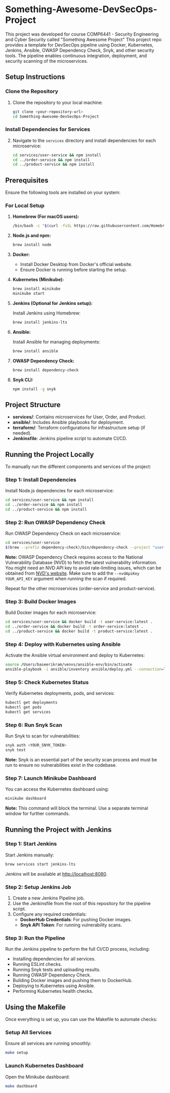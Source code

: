 # Something-Awesome-DevSecOps-Project

This project was developed for course COMP6441 - Security Engineering and Cyber Security called "Something Awesome Project" 
This project repo provides a template for DevSecOps pipeline using Docker, Kubernetes, Jenkins, Ansible, OWASP Dependency Check, Snyk, and other security tools. The pipeline enables continuous integration, deployment, and security scanning of the microservices.

## Setup Instructions

### Clone the Repository

1. Clone the repository to your local machine:

    ```bash
    git clone <your-repository-url>
    cd Something-Awesome-DevSecOps-Project
    ```

### Install Dependencies for Services

2. Navigate to the `services` directory and install dependencies for each microservice:

    ```bash
    cd services/user-service && npm install
    cd ../order-service && npm install
    cd ../product-service && npm install
    ```

## Prerequisites

Ensure the following tools are installed on your system:

### For Local Setup

1. **Homebrew (For macOS users):**

    ```bash
    /bin/bash -c "$(curl -fsSL https://raw.githubusercontent.com/Homebrew/install/HEAD/install.sh)"
    ```

2. **Node.js and npm:**

    ```bash
    brew install node
    ```

3. **Docker:**
   - Install Docker Desktop from Docker's official website.
   - Ensure Docker is running before starting the setup.

4. **Kubernetes (Minikube):**

    ```bash
    brew install minikube
    minikube start
    ```

5. **Jenkins (Optional for Jenkins setup):**

    Install Jenkins using Homebrew:

    ```bash
    brew install jenkins-lts
    ```

6. **Ansible:**

    Install Ansible for managing deployments:

    ```bash
    brew install ansible
    ```

7. **OWASP Dependency Check:**

    ```bash
    brew install dependency-check
    ```

8. **Snyk CLI:**

    ```bash
    npm install -g snyk
    ```

## Project Structure

- **services/**: Contains microservices for User, Order, and Product.
- **ansible/**: Includes Ansible playbooks for deployment.
- **terraform/**: Terraform configurations for infrastructure setup (if needed).
- **Jenkinsfile**: Jenkins pipeline script to automate CI/CD.

## Running the Project Locally

To manually run the different components and services of the project:

### Step 1: Install Dependencies

Install Node.js dependencies for each microservice:

```bash
cd services/user-service && npm install
cd ../order-service && npm install
cd ../product-service && npm install
```

### Step 2: Run OWASP Dependency Check

Run OWASP Dependency Check on each microservice:

```bash
cd services/user-service
$(brew --prefix dependency-check)/bin/dependency-check --project "user-service" --scan . --format ALL --out ../../owasp-reports/user-service
```

**Note:** OWASP Dependency Check requires access to the National Vulnerability Database (NVD) to fetch the latest vulnerability information. You might need an NVD API key to avoid rate-limiting issues, which can be obtained from [NVD's website](https://nvd.nist.gov/developers/request-an-api-key). Make sure to add the `--nvdApiKey YOUR_API_KEY` argument when running the scan if required.

Repeat for the other microservices (order-service and product-service).

### Step 3: Build Docker Images

Build Docker images for each microservice:

```bash
cd services/user-service && docker build -t user-service:latest .
cd ../order-service && docker build -t order-service:latest .
cd ../product-service && docker build -t product-service:latest .
```

### Step 4: Deploy with Kubernetes using Ansible

Activate the Ansible virtual environment and deploy to Kubernetes:

```bash
source /Users/baseerikram/venvs/ansible-env/bin/activate
ansible-playbook -i ansible/inventory ansible/deploy.yml --connection=local
```

### Step 5: Check Kubernetes Status

Verify Kubernetes deployments, pods, and services:

```bash
kubectl get deployments
kubectl get pods
kubectl get services
```

### Step 6: Run Snyk Scan

Run Snyk to scan for vulnerabilities:

```bash
snyk auth <YOUR_SNYK_TOKEN>
snyk test
```

**Note:** Snyk is an essential part of the security scan process and must be run to ensure no vulnerabilities exist in the codebase.

### Step 7: Launch Minikube Dashboard

You can access the Kubernetes dashboard using:

```bash
minikube dashboard
```

**Note:** This command will block the terminal. Use a separate terminal window for further commands.

## Running the Project with Jenkins

### Step 1: Start Jenkins

Start Jenkins manually:

```bash
brew services start jenkins-lts
```

Jenkins will be available at [http://localhost:8080](http://localhost:8080).

### Step 2: Setup Jenkins Job

1. Create a new Jenkins Pipeline job.
2. Use the Jenkinsfile from the root of this repository for the pipeline script.
3. Configure any required credentials:
    - **DockerHub Credentials**: For pushing Docker images.
    - **Snyk API Token**: For running vulnerability scans.

### Step 3: Run the Pipeline

Run the Jenkins pipeline to perform the full CI/CD process, including:

- Installing dependencies for all services.
- Running ESLint checks.
- Running Snyk tests and uploading results.
- Running OWASP Dependency Check.
- Building Docker images and pushing them to DockerHub.
- Deploying to Kubernetes using Ansible.
- Performing Kubernetes health checks.

## Using the Makefile

Once everything is set up, you can use the Makefile to automate checks:

### Setup All Services

Ensure all services are running smoothly:

```bash
make setup
```

### Launch Kubernetes Dashboard

Open the Minikube dashboard:

```bash
make dashboard
```
